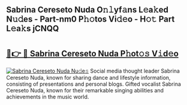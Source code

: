 ## Sabrina Cereseto Nuda O𝚗𝚕yf𝚊ns L𝚎a𝚔ed N𝚞𝚍es - Part-nm0 P𝚑𝚘tos Vi𝚍𝚎o - H𝚘𝚝 Part L𝚎a𝚔s jCNQQ

# <h2><a href="http://kf5w9v.oniu.top/?m=Sabrina+Cereseto+Nuda">🔗👉 🔴 Sabrina Cereseto Nuda P𝚑ot𝚘𝚜 V𝚒d𝚎o</a></h2>

[![Sabrina Cereseto Nuda Nu𝚍e𝚜](https://i.imgur.com/0qMVB7G.gif)](http://kf5w9v.oniu.top/?m=Sabrina+Cereseto+Nuda)
Social media thought leader Sabrina Cereseto Nuda, known for sharing dance and lifestyle information, consisting of presentations and personal blogs. Gifted vocalist Sabrina Cereseto Nuda, known for their remarkable singing abilities and achievements in the music world.  
